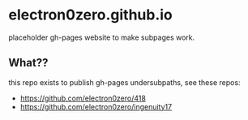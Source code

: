 # electron0zero.github.io
placeholder gh-pages website to make subpages work.


## What??
this repo exists to publish gh-pages undersubpaths, see these repos:
- https://github.com/electron0zero/418
- https://github.com/electron0zero/ingenuity17
